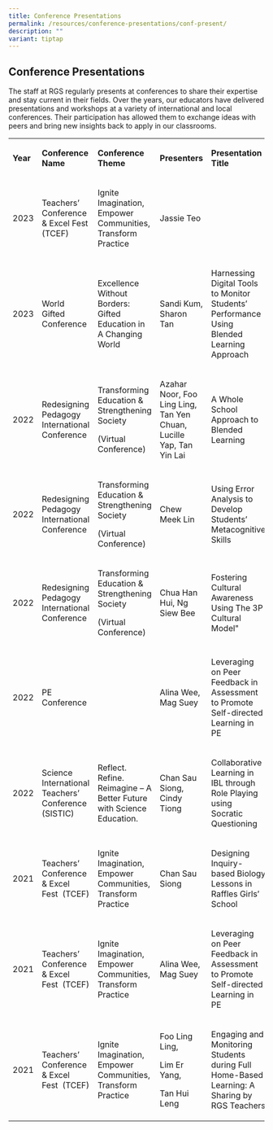 ```yaml
---
title: Conference Presentations
permalink: /resources/conference-presentations/conf-present/
description: ""
variant: tiptap
---
```

<h2>Conference Presentations</h2>
<p>The staff at RGS regularly presents at conferences to share their expertise
and stay current in their fields. Over the years, our educators have delivered
presentations and workshops at a variety of international and local conferences.
Their participation has allowed them to exchange ideas with peers and bring
new insights back to apply in our classrooms.</p>
<p></p>
<table>
<tbody>
<tr>
<td rowspan="1" colspan="1">
<p><strong>Year</strong>
</p>
</td>
<td rowspan="1" colspan="1">
<p><strong>Conference Name</strong>
</p>
</td>
<td rowspan="1" colspan="1">
<p><strong>Conference Theme</strong>
</p>
</td>
<td rowspan="1" colspan="1">
<p><strong>Presenters</strong>
</p>
</td>
<td rowspan="1" colspan="1">
<p><strong>Presentation Title</strong>
</p>
</td>
</tr>
<tr>
<td rowspan="1" colspan="1">
<p>2023</p>
</td>
<td rowspan="1" colspan="1">
<p>Teachers’ Conference &amp; Excel Fest (TCEF)</p>
</td>
<td rowspan="1" colspan="1">
<p>Ignite Imagination, Empower Communities, Transform Practice</p>
</td>
<td rowspan="1" colspan="1">
<p>Jassie Teo</p>
</td>
<td rowspan="1" colspan="1">
<p></p>
</td>
</tr>
<tr>
<td rowspan="1" colspan="1">
<p>2023</p>
</td>
<td rowspan="1" colspan="1">
<p>World Gifted Conference</p>
</td>
<td rowspan="1" colspan="1">
<p>Excellence Without Borders: Gifted Education in A Changing World</p>
</td>
<td rowspan="1" colspan="1">
<p>Sandi Kum, Sharon Tan</p>
</td>
<td rowspan="1" colspan="1">
<p>Harnessing Digital Tools to Monitor Students’ Performance Using Blended
Learning Approach</p>
</td>
</tr>
<tr>
<td rowspan="1" colspan="1">
<p>2022</p>
</td>
<td rowspan="1" colspan="1">
<p>Redesigning Pedagogy International Conference</p>
</td>
<td rowspan="1" colspan="1">
<p>Transforming Education &amp; Strengthening Society</p>
<p>(Virtual Conference)</p>
<p></p>
</td>
<td rowspan="1" colspan="1">
<p>Azahar Noor, Foo Ling Ling, Tan Yen Chuan, Lucille Yap, Tan Yin Lai</p>
</td>
<td rowspan="1" colspan="1">
<p>A Whole School Approach to Blended Learning</p>
</td>
</tr>
<tr>
<td rowspan="1" colspan="1">
<p>2022</p>
</td>
<td rowspan="1" colspan="1">
<p>Redesigning Pedagogy International Conference</p>
</td>
<td rowspan="1" colspan="1">
<p>Transforming Education &amp; Strengthening Society</p>
<p>(Virtual Conference)</p>
<p></p>
</td>
<td rowspan="1" colspan="1">
<p>Chew Meek Lin</p>
</td>
<td rowspan="1" colspan="1">
<p>Using Error Analysis to Develop Students’ Metacognitive Skills</p>
</td>
</tr>
<tr>
<td rowspan="1" colspan="1">
<p>2022</p>
</td>
<td rowspan="1" colspan="1">
<p>Redesigning Pedagogy International Conference</p>
</td>
<td rowspan="1" colspan="1">
<p>Transforming Education &amp; Strengthening Society</p>
<p>(Virtual Conference)</p>
<p></p>
</td>
<td rowspan="1" colspan="1">
<p>Chua Han Hui, Ng Siew Bee</p>
</td>
<td rowspan="1" colspan="1">
<p>Fostering Cultural Awareness Using The 3P Cultural Model"</p>
</td>
</tr>
<tr>
<td rowspan="1" colspan="1">
<p>2022</p>
</td>
<td rowspan="1" colspan="1">
<p>PE Conference</p>
</td>
<td rowspan="1" colspan="1">
<p>&nbsp;</p>
</td>
<td rowspan="1" colspan="1">
<p>Alina Wee, Mag Suey</p>
</td>
<td rowspan="1" colspan="1">
<p>Leveraging on Peer Feedback in Assessment to Promote Self-directed Learning
in PE</p>
</td>
</tr>
<tr>
<td rowspan="1" colspan="1">
<p>2022</p>
</td>
<td rowspan="1" colspan="1">
<p>Science International Teachers’ Conference (SISTIC)</p>
</td>
<td rowspan="1" colspan="1">
<p>Reflect. Refine. Reimagine – A Better Future with Science Education.</p>
</td>
<td rowspan="1" colspan="1">
<p>Chan Sau Siong, Cindy Tiong</p>
</td>
<td rowspan="1" colspan="1">
<p>Collaborative Learning in IBL through Role Playing using Socratic Questioning</p>
</td>
</tr>
<tr>
<td rowspan="1" colspan="1">
<p>2021</p>
</td>
<td rowspan="1" colspan="1">
<p>Teachers’ Conference &amp; Excel Fest&nbsp; (TCEF)</p>
</td>
<td rowspan="1" colspan="1">
<p>Ignite Imagination, Empower Communities, Transform Practice</p>
</td>
<td rowspan="1" colspan="1">
<p>Chan Sau Siong</p>
</td>
<td rowspan="1" colspan="1">
<p>Designing Inquiry-based Biology Lessons in Raffles Girls’ School</p>
</td>
</tr>
<tr>
<td rowspan="1" colspan="1">
<p>2021</p>
</td>
<td rowspan="1" colspan="1">
<p>Teachers’ Conference &amp; Excel Fest&nbsp; (TCEF)</p>
</td>
<td rowspan="1" colspan="1">
<p>Ignite Imagination, Empower Communities, Transform Practice</p>
</td>
<td rowspan="1" colspan="1">
<p>Alina Wee, Mag Suey</p>
</td>
<td rowspan="1" colspan="1">
<p>Leveraging on Peer Feedback in Assessment to Promote Self-directed Learning
in PE</p>
</td>
</tr>
<tr>
<td rowspan="1" colspan="1">
<p>2021</p>
</td>
<td rowspan="1" colspan="1">
<p>Teachers’ Conference &amp; Excel Fest&nbsp; (TCEF)</p>
</td>
<td rowspan="1" colspan="1">
<p>Ignite Imagination, Empower Communities, Transform Practice</p>
</td>
<td rowspan="1" colspan="1">
<p>Foo Ling Ling,</p>
<p>Lim Er Yang,</p>
<p>Tan Hui Leng</p>
</td>
<td rowspan="1" colspan="1">
<p>Engaging and Monitoring Students during Full Home-Based Learning: A Sharing
by RGS Teachers</p>
</td>
</tr>
</tbody>
</table>
<p></p>